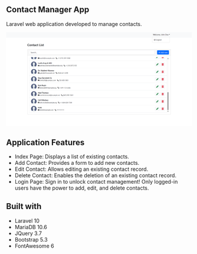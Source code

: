 ## Contact Manager App

Laravel web application developed to manage contacts.

![image](preview/contact_list_logged_in.png)

## Application Features

* Index Page: Displays a list of existing contacts.
* Add Contact: Provides a form to add new contacts.
* Edit Contact: Allows editing an existing contact record.
* Delete Contact: Enables the deletion of an existing contact record.
* Login Page: Sign in to unlock contact management! Only logged-in users have the power to add, edit, and delete contacts.

## Built with
* Laravel 10
* MariaDB 10.6
* JQuery 3.7
* Bootstrap 5.3
* FontAwesome 6
